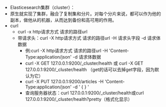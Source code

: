 - Elasticesearch集群（cluster）：
- 原生就实现了集群，融合了复制集和分片。对每个分片来说，都可以作为他的副本，做他从的机器，从而达到备份和高可用的作用。
- curl
  - curl -x http请求方式 请求的路径url
  - 带请求头：curl -X http请求方式 请求的路径url -H 请求头字段 -d 请求体数据
    - 例:curl -X http请求方式 请求的路径url -H 'Content-Type:application/json' -d 请求体数据
    - curl -X GET 127.0.0.1:9200/_cluster/health 或 curl -X GET 127.0.0.1:9200/_cluster/health （get的话可以去掉get字段，因为默认为它）
    - curl -X PUT 127.0.0.1:9200/articles -H 'Content-Type:application/json' -d '
    {
    }
    '
    - 查询服务器状态：curl 127.0.0.1:9200/_cluster/health或curl 127.0.0.1:9200/_cluster/health?pretty（格式化显示）
